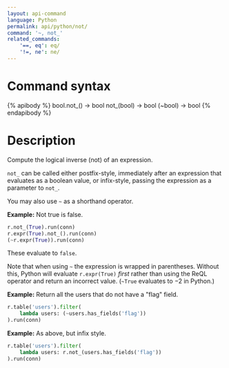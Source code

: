 ```yaml
---
layout: api-command
language: Python
permalink: api/python/not/
command: '~, not_'
related_commands:
    '==, eq': eq/
    '!=, ne': ne/
---
```


# Command syntax #

{% apibody %}
bool.not_() &rarr; bool
not_(bool) &rarr; bool
(~bool) &rarr; bool
{% endapibody %}

# Description #
Compute the logical inverse (not) of an expression.

`not_` can be called either postfix-style, immediately after an expression that evaluates as a boolean value, or infix-style, passing the expression as a parameter to `not_`.

You may also use `~` as a shorthand operator.

__Example:__ Not true is false.

```py
r.not_(True).run(conn)
r.expr(True).not_().run(conn)
(~r.expr(True)).run(conn)
```

These evaluate to `false`.

Note that when using `~` the expression is wrapped in parentheses. Without this, Python will evaluate `r.expr(True)` *first* rather than using the ReQL operator and return an incorrect value. (`~True` evaluates to &minus;2 in Python.)

__Example:__ Return all the users that do not have a "flag" field.

```py
r.table('users').filter(
    lambda users: (~users.has_fields('flag'))
).run(conn)
```

__Example:__ As above, but infix style.

```py
r.table('users').filter(
    lambda users: r.not_(users.has_fields('flag'))
).run(conn)
```
